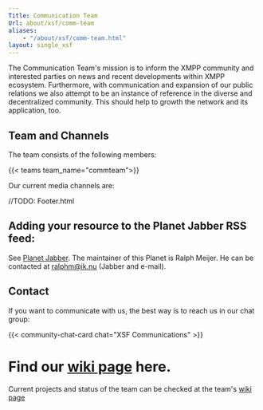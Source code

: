 ```yaml
---
Title: Communication Team
Url: about/xsf/comm-team
aliases:
    - "/about/xsf/comm-team.html"
layout: single_xsf
---
```


The Communication Team's mission is to inform the XMPP community and interested parties on news and recent developments within XMPP ecosystem.
Furthermore, with communication and expansion of our public relations we also attempt to be an instance of reference in the diverse and decentralized community.
This should help to growth the network and its application, too.

## Team and Channels
The team consists of the following members:

{{< teams team_name="commteam">}}

Our current media channels are:

//TODO: Footer.html

## Adding your resource to the Planet Jabber RSS feed:
See [Planet Jabber](https://planet.jabber.org/). The maintainer of this Planet is Ralph Meijer. He can be contacted at ralphm@ik.nu (Jabber and e-mail).

## Contact
If you want to communicate with us, the best way is to reach us in our chat group:

{{< community-chat-card chat="XSF Communications" >}}

Find our [wiki page](https://wiki.xmpp.org/web/CommTeam) here.
=======
Current projects and status of the team can be checked at the team's [wiki page](https://wiki.xmpp.org/web/CommTeam)